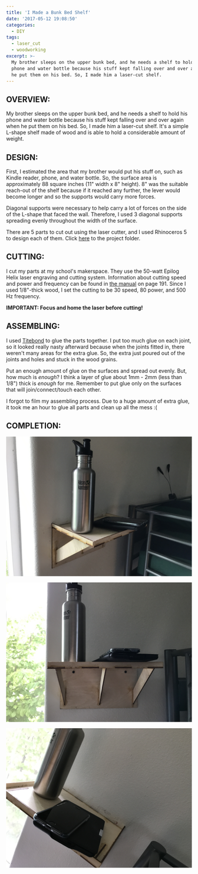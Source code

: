 ```yaml
---
title: 'I Made a Bunk Bed Shelf'
date: '2017-05-12 19:08:50'
categories:
  - DIY
tags:
  - laser_cut
  - woodworking
excerpt: >-
  My brother sleeps on the upper bunk bed, and he needs a shelf to hold his
  phone and water bottle because his stuff kept falling over and over again when
  he put them on his bed. So, I made him a laser-cut shelf.
---
```


## **OVERVIEW:**

My brother sleeps on the upper bunk bed, and he needs a shelf to hold his phone and water bottle because his stuff kept falling over and over again when he put them on his bed. So, I made him a laser-cut shelf. It's a simple L-shape shelf made of wood and is able to hold a considerable amount of weight.

## **DESIGN:**

First, I estimated the area that my brother would put his stuff on, such as Kindle reader, phone, and water bottle. So, the surface area is approximately 88 square inches (11" width x 8" height). 8" was the suitable reach-out of the shelf because if it reached any further, the lever would become longer and so the supports would carry more forces.

Diagonal supports were necessary to help carry a lot of forces on the side of the L-shape that faced the wall. Therefore, I used 3 diagonal supports spreading evenly throughout the width of the surface.

There are 5 parts to cut out using the laser cutter, and I used Rhinoceros 5 to design each of them. Click [here](https://github.com/philectron/design/tree/master/laser/bunk_bed_shelf) to the project folder.

## **CUTTING:**

I cut my parts at my school's makerspace. They use the 50-watt Epilog Helix laser engraving and cutting system. Information about cutting speed and power and frequency can be found in [the manual](https://www.epiloglaser.com/downloads/pdf/mini_helix_dec_2009.pdf) on page 191. Since I used 1/8"-thick wood, I set the cutting to be 30 speed, 80 power, and 500 Hz frequency.

**IMPORTANT: Focus and home the laser before cutting!**

## **ASSEMBLING:**

I used [Titebond](http://www.titebond.com/product.aspx?id=e8d40b45-0ab3-49f7-8a9c-b53970f736af) to glue the parts together. I put too much glue on each joint, so it looked really nasty afterward because when the joints fitted in, there weren't many areas for the extra glue. So, the extra just poured out of the joints and holes and stuck in the wood grains.

Put an enough amount of glue on the surfaces and spread out evenly. But, how much is _enough_? I think a layer of glue about 1mm - 2mm (less than 1/8") thick is _enough_ for me. Remember to put glue only on the surfaces that will join/connect/touch each other.

I forgot to film my assembling process. Due to a huge amount of extra glue, it took me an hour to glue all parts and clean up all the mess :(

## **COMPLETION:**

![front-left](/images/i-made-a-bunk-bed-shelf/front-left.JPG)

![direct-front](/images/i-made-a-bunk-bed-shelf/direct-front.JPG)

![up-right](/images/i-made-a-bunk-bed-shelf/up-right.JPG)
